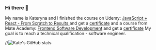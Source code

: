 ### Hi there 👋 
My name is Kateryna and I finished the course on Udemy: [JavaScript + React - From Scratch to Results ](https://www.udemy.com/course/javascript_full/)
and get a [certificate](https://github.com/novak-k/novak-k/blob/main/Udemy%20FE.pdf) and a course from Mate Academy: [Frontend Software Development](https://mate.academy/en-eu/courses/frontend-parttime-en) and get a [certificate](https://github.com/novak-k/novak-k/blob/main/Certificate%20of%20completion_Frontend_MA.pdf)
My goal is to reach a technical qualification - software engineer.

//![Kate's GitHub stats](https://github-readme-stats.vercel.app/api?username=novak-k&show_icons=true&theme=transparent)
